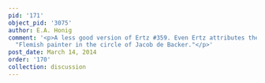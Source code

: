 ```yaml
---
pid: '171'
object_pid: '3075'
author: E.A. Honig
comment: '<p>A less good version of Ertz #359. Even Ertz attributes the figures to
  "Flemish painter in the circle of Jacob de Backer."</p>'
post_date: March 14, 2014
order: '170'
collection: discussion
---
```

